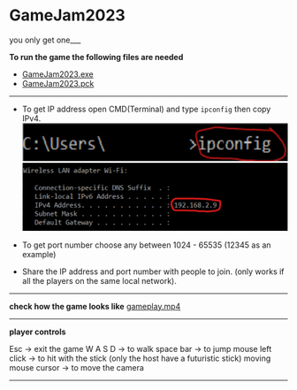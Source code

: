 # GameJam2023
you only get one___

**To run the game the following files are needed**
- [GameJam2023.exe](GameJam2023.exe)
- [GameJam2023.pck](GameJam2023.pck)

---

- To get IP address open CMD(Terminal) and type ```ipconfig``` then copy IPv4.
![ipconfig](media/ipconfig.png)
![ip_address](media/IP_address.png)

- To get port number choose any between 1024 - 65535 (12345 as an example)

- Share the IP address and port number with people to join. (only works if all the players on the same local network).

---

**check how the game looks like** 
[gameplay.mp4](media/gameplay.mp4)

---

**player controls**

Esc -> exit the game
W A S D -> to walk
space bar -> to jump
mouse left click -> to hit with the stick (only the host have a futuristic stick)
moving mouse cursor -> to move the camera

---

